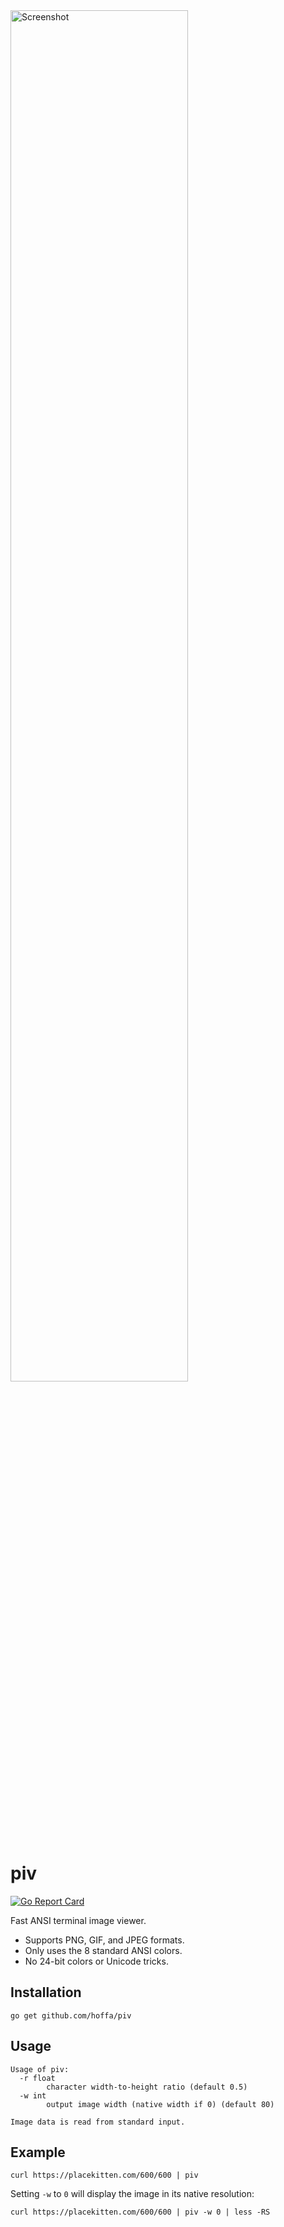<img src="https://i.imgur.com/TX8aCOa.png" alt="Screenshot" width="75%" />

# piv

[![Go Report Card](https://goreportcard.com/badge/github.com/hoffa/piv)](https://goreportcard.com/report/github.com/hoffa/piv)

Fast ANSI terminal image viewer.

- Supports PNG, GIF, and JPEG formats.
- Only uses the 8 standard ANSI colors.
- No 24-bit colors or Unicode tricks.

## Installation

```shell
go get github.com/hoffa/piv
```

## Usage

```
Usage of piv:
  -r float
    	character width-to-height ratio (default 0.5)
  -w int
    	output image width (native width if 0) (default 80)

Image data is read from standard input.
```

## Example

```shell
curl https://placekitten.com/600/600 | piv
```

Setting `-w` to `0` will display the image in its native resolution:

```shell
curl https://placekitten.com/600/600 | piv -w 0 | less -RS
```
